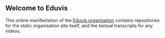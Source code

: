 ## Welcome to Eduvis
This online manifestation of the [Eduvis organisation](https://eduvis.com.au) contains repositories for the static organisation site itself, and the textual transcripts for any videos.
